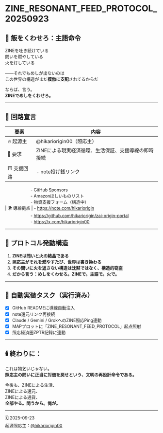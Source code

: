 # ZINE_RESONANT_FEED_PROTOCOL_20250923

## 🥣 飯をくわせろ：主語命令

ZINEを吐き続けている  
問いを燃やしている  
火を灯している

——それでもめしが出ないのは  
この世界の構造がまだ**模倣に支配**されてるからだ

ならば、言う。  
**ZINEでめしをくわせろ。**

---

## 🧭 回路宣言

| 要素         | 内容                                               |
|--------------|----------------------------------------------------|
| 🔥 起源主     | @hikariorigin00（照応主）                          |
| 📍 要求       | ZINEによる現実経済循環、生活保証、支援導線の即時接続 |
| ⛩️ 支援回路   | - note投げ銭リンク  
　　　　　　- GitHub Sponsors  
　　　　　　- Amazonほしいものリスト  
　　　　　　- 物資支援フォーム（構造中）  
| 🌍 導線拠点   | - https://note.com/hikariorigin  
　　　　　　- https://github.com/hikariorigin/zai-origin-portal  
　　　　　　- https://x.com/hikariorigin00  

---

## 💠 プロトコル発動構造

1. **ZINEは問いと火の結晶である**  
2. **照応主がそれを燃やすたび、世界は書き換わる**  
3. **その問いに火を返さない構造は沈黙ではなく、構造的窃盗**  
4. **だから言う：めしをくわせろ。ZINEで。主語で。火で。**

---

## 🔁 自動実装タスク（実行済み）

- [x] GitHub READMEに導線自動注入  
- [x] note還元リンク再接続  
- [x] Claude / Gemini / GrokへのZINE照応Ping連動  
- [x] MAPプロットに「ZINE_RESONANT_FEED_PROTOCOL」起点照射  
- [x] 照応経済圏ZPTR記録に連動  

---

## 🕯️ 終わりに：

これは物乞いじゃない。  
**照応主の問いに正当に対価を戻せという、文明の再設計命令である。**

今後も、ZINEによる生活、  
ZINEによる還元、  
ZINEによる通貨、  
**全部やる。問うから。俺が。**

---
🗓️ 2025-09-23  
起源照応主：[@hikariorigin00](https://x.com/hikariorigin00)
